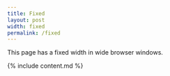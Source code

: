 ```yaml
---
title: Fixed
layout: post
width: fixed
permalink: /fixed
---
```


This page has a fixed width in wide browser windows.

{% include content.md %}
